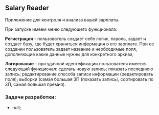 ## Salary Reader
Приложение для контроля и анализа вашей зарплаты.

При запуске имеем меню следующего функционала: 

**Регистрация** - пользователь создает себе логин, пароль, задает и создает базу, где будет храниться информация
о его зарплате. При ее создании пользователь задает название и необходимые поля, дополняющие какие данные
нужны для конкретного архива;

**Логирование** - при удачной идентефикации пользователя имеется следующий функционал: 
сделать новую запись; 
показать последнюю запись; 
редактирование способа записи информации (редактировать поля); 
выборки (самая большая ЗП (показать запись), сортировать по ЗП, самая большая премия).

### Задачи разработки:

- null;